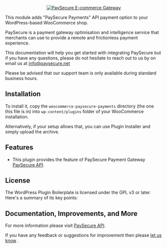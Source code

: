 <p align="center"><a href="https://paysecure.net"><img src="https://paysecure.net/wp-content/uploads/2023/08/paysecurelogo-black.png" alt="PaySecure E-commerce Gateway"></a></p>

This module adds "PaySecure Payments" API payment option to your WordPress-based WooCommerce shop.

PaySecure is a payment gateway optimisation and intelligence service that merchants can use to provide a remote and frictionless payment experience.

This documentation will help you get started with integrating PaySecure but if you have any questions, please do not hesitate to reach out to us by on email us at info@paysecure.net

Please be advised that our support team is only available during standard business hours.

## Installation
To install it, copy the `woocommerce-paysecure-payments` directory (the one this file is in) into `wp-content/plugins` folder of your WooCommerce installation. 

Alternatively, if your setup allows that, you can use Plugin Installer and simply upload the archive.

## Features

* This plugin provides the feature of PaySecure Payment Gateway [PaySecure API](https://developer.paysecure.net/).

## License

The WordPress Plugin Boilerplate is licensed under the GPL v3 or later. Here's a summary of its key points:

## Documentation, Improvements, and More

For more information please visit [PaySecure API](https://developer.paysecure.net/).

If you have any feedback or suggestions for improvement then please [let us know](info@paysecure.net) .